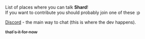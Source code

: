 <link href="style/style.css" rel="stylesheet"/>
<include "header.html">

List of places where you can talk **Shard**!  
If you want to contribute you should probably join one of these :p  

<div class=block>

[Discord](https://discord.gg/f5FVgr7gxX) - the main way to chat (this is where the dev happens).  

~~that's it for now~~

</div>
<include "footer.html">
